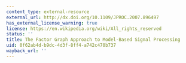 ```yaml
---
content_type: external-resource
external_url: http://dx.doi.org/10.1109/JPROC.2007.896497
has_external_license_warning: true
license: https://en.wikipedia.org/wiki/All_rights_reserved
status: ''
title: The Factor Graph Approach to Model-Based Signal Processing
uid: 0f62ab4d-b9dc-4d3f-8ff4-a742c470b737
wayback_url: ''
---
```

